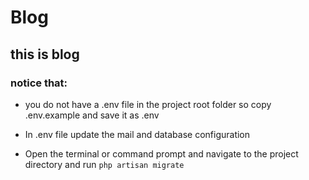 # Blog

## this is blog


### notice that:

* you do not have a .env file in the project root folder so copy .env.example and save it as .env

* In .env file update the mail and database configuration

* Open the terminal or command prompt and navigate to the project directory and run `php artisan migrate`

